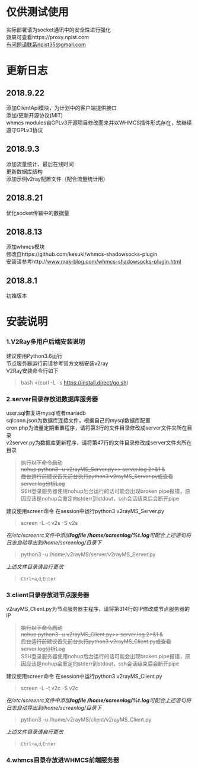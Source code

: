 # 仅供测试使用<br />
实际部署请为socket通讯中的安全性进行强化<br />
效果可查看https://proxy.npist.com<br />
有问题请联系npist35@gmail.com<br />
# 更新日志<br />
## 2018.9.22<br />
添加ClientApi模块，为计划中的客户端提供接口<br />
添加/更新开源协议(MIT)<br />
whmcs modules自GPLv3开源项目修改而来并以WHMCS插件形式存在，故继续遵守GPLv3协议<br />
## 2018.9.3<br />
添加流量统计、最后在线时间<br />
更新数据库结构<br />
添加示例v2ray配置文件（配合流量统计用）<br />
## 2018.8.21<br />
优化socket传输中的数据量<br />
## 2018.8.13<br />
添加whmcs模块<br />
修改自https://github.com/kesuki/whmcs-shadowsocks-plugin<br />
安装请参考http://www.mak-blog.com/whmcs-shadowsocks-plugin.html<br />
## 2018.8.1<br />
初始版本<br />
# 安装说明<br />
### 1.V2Ray多用户后端安装说明<br />
建议使用Python3.6运行<br />
节点服务器运行前请参考官方文档安装v2ray<br />
V2Ray安装命令行如下<br />

> bash <(curl -L -s https://install.direct/go.sh)<br />

### 2.server目录存放进数据库服务器<br />
user.sql恢复进mysql或者mariadb<br />
sqlconn.json为数据库连接文件，根据自己的mysql数据库配置<br />
cron.php为流量定期重置程序，请将第3行的文件目录修改成server文件夹所在目录<br />
v2server.py为数据库更新程序，请将第47行的文件目录修改成server文件夹所在目录<br />

> <del>执行以下命令启动<br /> nohup python3 -u v2rayMS_Server.py>> server.log
> 2>&1 &<br /> 后台运行前建议首先前台执行python3
> v2rayMS_Server.py或查看server.log分析Log<br /></del>
> SSH登录服务器使用nohup后台运行的话可能会出现broken pipe报错，原因应该是nohup会重定向stderr到stdout，ssh会话结束后会断开pipe

建议使用screen命令 在session中运行python3 v2rayMS_Server.py
> screen -L -t v2s -S v2s

*在/etc/screenrc文件中添加**logfile /home/screenlog/%t.log**可配合上述语句将日志自动导出到/home/screenlog/目录下*
> python3 -u /home/v2rayMS/server/v2rayMS_Server.py

*上述文件目录请自行更改*
> `Ctrl+a`,`d`,`Enter`

### 3.client目录存放进节点服务器<br />
v2rayMS_Client.py为节点服务器主程序，请将第314行的IP修改成节点服务器的IP<br />

> <del>执行以下命令启动<br /> nohup python3 -u v2rayMS_Client.py>> server.log
> 2>&1 &<br /> 后台运行前建议首先前台执行python3
> v2rayMS_Client.py或查看server.log分析Log<br /></del>
> SSH登录服务器使用nohup后台运行的话可能会出现broken pipe报错，原因应该是nohup会重定向stderr到stdout，ssh会话结束后会断开pipe

建议使用screen命令 在session中运行python3 v2rayMS_Client.py
> screen -L -t v2c -S v2c

*在/etc/screenrc文件中添加**logfile /home/screenlog/%t.log**可配合上述语句将日志自动导出到/home/screenlog/目录下*
> python3 -u /home/v2rayMS/client/v2rayMS_Client.py

*上述文件目录请自行更改*
> `Ctrl+a`,`d`,`Enter`

### 4.whmcs目录存放进WHMCS前端服务器<br />
